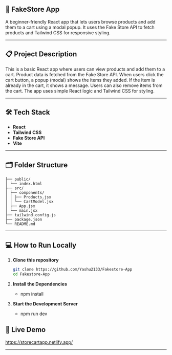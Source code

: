 ## 🛒 FakeStore App

A beginner-friendly React app that lets users browse products and add them to a cart using a modal popup. It uses the Fake Store API to fetch products and Tailwind CSS for responsive styling.

---

## 📋 Project Description

This is a basic React app where users can view products and add them to a cart. Product data is fetched from the Fake Store API. When users click the cart button, a popup (modal) shows the items they added. If the item is already in the cart, it shows a message. Users can also remove items from the cart. The app uses simple React logic and Tailwind CSS for styling.

---

## 🛠️ Tech Stack

- **React**
- **Tailwind CSS**
- **Fake Store API**
- **Vite**

---

## 🗂️ Folder Structure

```
├── public/
│ └── index.html
├── src/
│ ├── components/
│ │ ├── Products.jsx
│ │ └── CartModel.jsx
│ ├── App.jsx
│ └── main.jsx
├── tailwind.config.js
├── package.json
└── README.md
```

---

## 💻 How to Run Locally

1. **Clone this repository**
   ```bash
   git clone https://github.com/Yashu2133/Fakestore-App
   cd Fakestore-App
   ```
2. **Install the Dependencies**
   - npm install

3. **Start the Development Server**
   - npm run dev

## 🔗 Live Demo 

 https://storecartapp.netlify.app/

 ---




